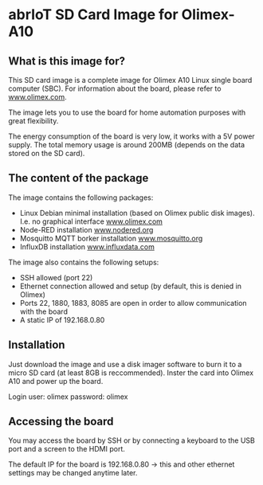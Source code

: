 <h1>abrIoT SD Card Image for Olimex-A10</h1>

<h2>What is this image for?</h2>

This SD card image is a complete image for Olimex A10 Linux single board computer (SBC). For information about the board, please refer to www.olimex.com.

The image lets you to use the board for home automation purposes with great flexibility.

The energy consumption of the board is very low, it works with a 5V power supply. The total memory usage is around 200MB (depends on the data stored on the SD card).

<h2>The content of the package</h2>

The image contains the following packages:
- Linux Debian minimal installation (based on Olimex public disk images). I.e. no graphical interface www.olimex.com
- Node-RED installation www.nodered.org
- Mosquitto MQTT borker installation www.mosquitto.org
- InfluxDB installation www.influxdata.com

The image also contains the following setups:
- SSH allowed (port 22)
- Ethernet connection allowed and setup (by default, this is denied in Olimex)
- Ports 22, 1880, 1883, 8085 are open in order to allow communication with the board
- A static IP of 192.168.0.80

<h2>Installation</h2>

Just download the image and use a disk imager software to burn it to a micro SD card (at least 8GB is reccommended). Inster the card into Olimex A10 and power up the board.

Login
user: olimex
password: olimex

<h2>Accessing the board</h2>

You may access the board by SSH or by connecting a keyboard to the USB port and a screen to the HDMI port.

The default IP for the board is 192.168.0.80 -> this and other ethernet settings may be changed anytime later.
